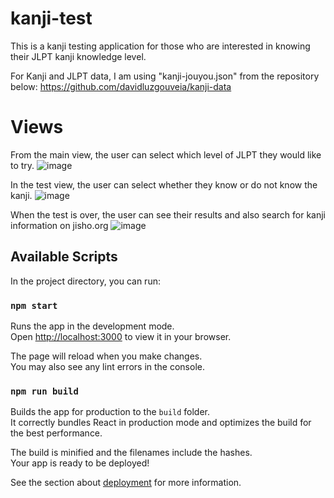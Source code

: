 # kanji-test
This is a kanji testing application for those who are interested in knowing their JLPT kanji knowledge level. 

For Kanji and JLPT data, I am using "kanji-jouyou.json" from the repository below:
https://github.com/davidluzgouveia/kanji-data

# Views
From the main view, the user can select which level of JLPT they would like to try.
![image](https://github.com/user-attachments/assets/ef236c26-420d-43e2-aca4-1cd64de0ab60)

In the test view, the user can select whether they know or do not know the kanji.
![image](https://github.com/user-attachments/assets/ccfb4a8e-f486-4d0d-a3fa-0e0a790394ac)

When the test is over, the user can see their results and also search for kanji information on jisho.org
![image](https://github.com/user-attachments/assets/7ea9aa19-3e84-4bcd-be5b-4c55474bc106)


## Available Scripts

In the project directory, you can run:

### `npm start`

Runs the app in the development mode.\
Open [http://localhost:3000](http://localhost:3000) to view it in your browser.

The page will reload when you make changes.\
You may also see any lint errors in the console.

### `npm run build`

Builds the app for production to the `build` folder.\
It correctly bundles React in production mode and optimizes the build for the best performance.

The build is minified and the filenames include the hashes.\
Your app is ready to be deployed!

See the section about [deployment](https://facebook.github.io/create-react-app/docs/deployment) for more information.

